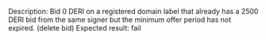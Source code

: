 Description: Bid 0 DERI on a registered domain label that already has a 2500 DERI bid from the same signer but the minimum offer period has not expired. (delete bid)
Expected result: fail